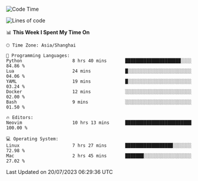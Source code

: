 <!--START_SECTION:waka-->
![Code Time](http://img.shields.io/badge/Code%20Time-1%2C446%20hrs%2046%20mins-blue)

![Lines of code](https://img.shields.io/badge/From%20Hello%20World%20I%27ve%20Written-262.2%20thousand%20lines%20of%20code-blue)

📊 **This Week I Spent My Time On** 

```text
🕑︎ Time Zone: Asia/Shanghai

💬 Programming Languages: 
Python                   8 hrs 40 mins       █████████████████████░░░░   84.86 % 
Lua                      24 mins             █░░░░░░░░░░░░░░░░░░░░░░░░   04.06 % 
YAML                     19 mins             █░░░░░░░░░░░░░░░░░░░░░░░░   03.24 % 
Docker                   12 mins             ░░░░░░░░░░░░░░░░░░░░░░░░░   02.00 % 
Bash                     9 mins              ░░░░░░░░░░░░░░░░░░░░░░░░░   01.50 % 

🔥 Editors: 
Neovim                   10 hrs 13 mins      █████████████████████████   100.00 % 

💻 Operating System: 
Linux                    7 hrs 27 mins       ██████████████████░░░░░░░   72.98 % 
Mac                      2 hrs 45 mins       ███████░░░░░░░░░░░░░░░░░░   27.02 % 
```


 Last Updated on 20/07/2023 06:29:36 UTC
<!--END_SECTION:waka-->
